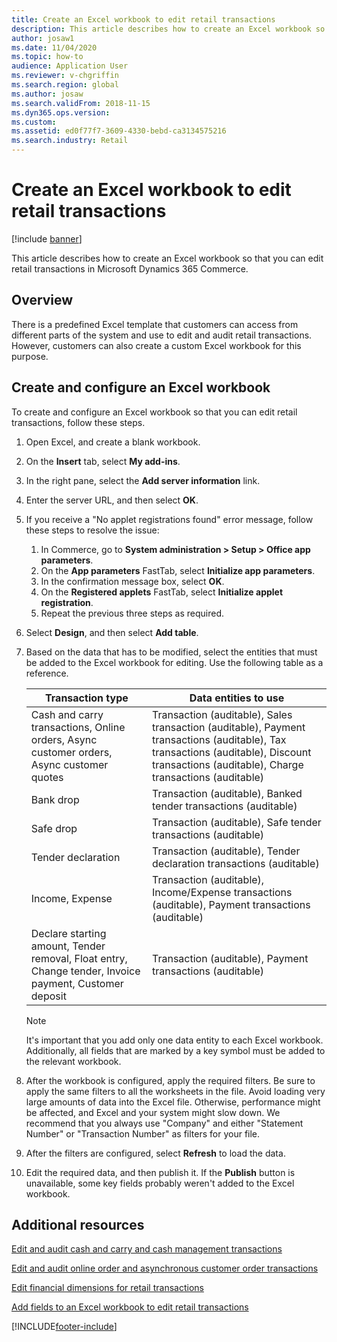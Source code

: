 ```yaml
---
title: Create an Excel workbook to edit retail transactions
description: This article describes how to create an Excel workbook so that you can edit retail transactions in Microsoft Dynamics 365 Commerce.
author: josaw1
ms.date: 11/04/2020
ms.topic: how-to
audience: Application User
ms.reviewer: v-chgriffin
ms.search.region: global
ms.author: josaw
ms.search.validFrom: 2018-11-15
ms.dyn365.ops.version: 
ms.custom: 
ms.assetid: ed0f77f7-3609-4330-bebd-ca3134575216
ms.search.industry: Retail
---
```

# Create an Excel workbook to edit retail transactions

[!include [banner](../includes/banner.md)]

This article describes how to create an Excel workbook so that you can edit retail transactions in Microsoft Dynamics 365 Commerce.

## Overview

There is a predefined Excel template that customers can access from different parts of the system and use to edit and audit retail transactions. However, customers can also create a custom Excel workbook for this purpose.

## Create and configure an Excel workbook

To create and configure an Excel workbook so that you can edit retail transactions, follow these steps.

1. Open Excel, and create a blank workbook.
1. On the **Insert** tab, select **My add-ins**.
1. In the right pane, select the **Add server information** link.
1. Enter the server URL, and then select **OK**.
1. If you receive a "No applet registrations found" error message, follow these steps to resolve the issue:

    1. In Commerce, go to **System administration \> Setup \> Office app parameters**.
    1. On the **App parameters** FastTab, select **Initialize app parameters**.
    1. In the confirmation message box, select **OK**.
    1. On the **Registered applets** FastTab, select **Initialize applet registration**.
    1. Repeat the previous three steps as required.

1. Select **Design**, and then select **Add table**.
1. Based on the data that has to be modified, select the entities that must be added to the Excel workbook for editing. Use the following table as a reference.

    | Transaction type | Data entities to use |
    |------------------|----------------------|
    | Cash and carry transactions, Online orders, Async customer orders, Async customer quotes | Transaction (auditable), Sales transaction (auditable), Payment transactions (auditable), Tax transactions (auditable), Discount transactions (auditable), Charge transactions (auditable) |
    | Bank drop | Transaction (auditable), Banked tender transactions (auditable) |
    | Safe drop | Transaction (auditable), Safe tender transactions (auditable) |
    | Tender declaration | Transaction (auditable), Tender declaration transactions (auditable) |
    | Income, Expense | Transaction (auditable), Income/Expense transactions (auditable), Payment transactions (auditable) |
    | Declare starting amount, Tender removal, Float entry, Change tender, Invoice payment, Customer deposit | Transaction (auditable), Payment transactions (auditable) |

    > [!NOTE]
    > It's important that you add only one data entity to each Excel workbook. Additionally, all fields that are marked by a key symbol must be added to the relevant workbook.

1. After the workbook is configured, apply the required filters. Be sure to apply the same filters to all the worksheets in the file. Avoid loading very large amounts of data into the Excel file. Otherwise, performance might be affected, and Excel and your system might slow down. We recommend that you always use "Company" and either "Statement Number" or "Transaction Number" as filters for your file.
1. After the filters are configured, select **Refresh** to load the data.
1. Edit the required data, and then publish it. If the **Publish** button is unavailable, some key fields probably weren't added to the Excel workbook.

## Additional resources

[Edit and audit cash and carry and cash management transactions](edit-cash-trans.md)

[Edit and audit online order and asynchronous customer order transactions](edit-order-trans.md)

[Edit financial dimensions for retail transactions](edit-financial-dim.md)

[Add fields to an Excel workbook to edit retail transactions](add-fields-excel.md)


[!INCLUDE[footer-include](../includes/footer-banner.md)]
